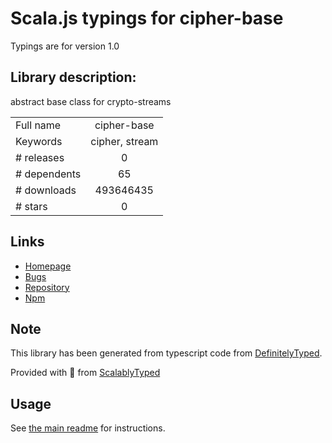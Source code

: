 
# Scala.js typings for cipher-base

Typings are for version 1.0

## Library description:
abstract base class for crypto-streams

|                    |                 |
| ------------------ | :-------------: |
| Full name          | cipher-base |
| Keywords           | cipher, stream |
| # releases         | 0 |
| # dependents       | 65 |
| # downloads        | 493646435 |
| # stars            | 0 |

## Links
- [Homepage](https://github.com/crypto-browserify/cipher-base#readme)
- [Bugs](https://github.com/crypto-browserify/cipher-base/issues)
- [Repository](https://github.com/crypto-browserify/cipher-base)
- [Npm](https://www.npmjs.com/package/cipher-base)
    


## Note
This library has been generated from typescript code from [DefinitelyTyped](https://definitelytyped.org).

Provided with :purple_heart: from [ScalablyTyped](https://github.com/oyvindberg/ScalablyTyped)

## Usage
See [the main readme](../../readme.md) for instructions.


